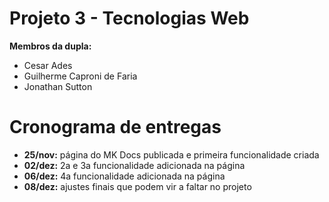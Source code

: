 # Projeto 3 - Tecnologias Web

**Membros da dupla:**
- Cesar Ades
- Guilherme Caproni de Faria
- Jonathan Sutton

# Cronograma de entregas
- **25/nov:** página do MK Docs publicada e primeira funcionalidade criada 
- **02/dez:** 2a e 3a funcionalidade adicionada na página
- **06/dez:** 4a funcionalidade adicionada na página
- **08/dez:** ajustes finais que podem vir a faltar no projeto
